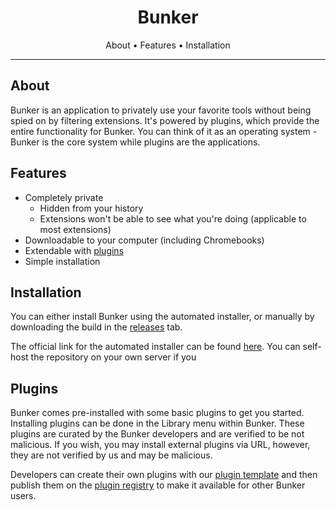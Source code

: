 <div align="center">
  <h1>Bunker</h1>
  
  About • Features • Installation
  <hr>
</div>

## About

Bunker is an application to privately use your favorite tools without being spied on by filtering extensions. It's powered by plugins, which provide the entire functionality for Bunker. You can think of it as an operating system - Bunker is the core system while plugins are the applications.

## Features

- Completely private
  - Hidden from your history
  - Extensions won't be able to see what you're doing (applicable to most extensions)
- Downloadable to your computer (including Chromebooks)
- Extendable with [plugins](#plugins)
- Simple installation

## Installation

You can either install Bunker using the automated installer, or manually by downloading the build in the [releases](https://github.com/bunkerweb/bunker) tab.

The official link for the automated installer can be found [here](https://installer.bunkerweb.cc). You can self-host the repository on your own server if you

## Plugins

Bunker comes pre-installed with some basic plugins to get you started. Installing plugins can be done in the Library menu within Bunker. These plugins are curated by the Bunker developers and are verified to be not malicious. If you wish, you may install external plugins via URL, however, they are not verified by us and may be malicious.

Developers can create their own plugins with our [plugin template](https://github.com/bunkerweb/template) and then publish them on the [plugin registry](https://github.com/bunkerweb/registry) to make it available for other Bunker users.

